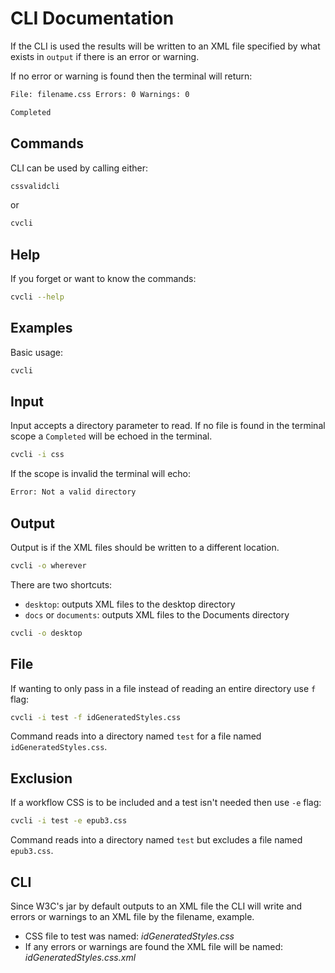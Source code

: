 # CLI Documentation

If the CLI is used the results will be written to an XML file specified by what exists in `output` if there is an error or warning.

If no error or warning is found then the terminal will return:

```bash
File: filename.css Errors: 0 Warnings: 0

Completed
```

## Commands

CLI can be used by calling either:

```bash
cssvalidcli
```

or

```bash
cvcli
```

## Help

If you forget or want to know the commands:

```bash
cvcli --help
```

## Examples

Basic usage:

```bash
cvcli
```

## Input

Input accepts a directory parameter to read. If no file is found in the terminal scope a `Completed` will be echoed in the terminal.

```bash
cvcli -i css
```

If the scope is invalid the terminal will echo:

```bash
Error: Not a valid directory
```

## Output

Output is if the XML files should be written to a different location.

```bash
cvcli -o wherever
```

There are two shortcuts:

- `desktop`: outputs XML files to the desktop directory
- `docs` or `documents`: outputs XML files to the Documents directory

```bash
cvcli -o desktop
```

## File

If wanting to only pass in a file instead of reading an entire directory use `f` flag:

```bash
cvcli -i test -f idGeneratedStyles.css
```

Command reads into a directory named `test` for a file named `idGeneratedStyles.css`.

## Exclusion

If a workflow CSS is to be included and a test isn't needed then use `-e` flag:

```bash
cvcli -i test -e epub3.css
```

Command reads into a directory named `test` but excludes a file named `epub3.css`.

## CLI

Since W3C's jar by default outputs to an XML file the CLI will write and errors or warnings to an XML file by the filename, example.

- CSS file to test was named: _idGeneratedStyles.css_
- If any errors or warnings are found the XML file will be named: _idGeneratedStyles.css.xml_
